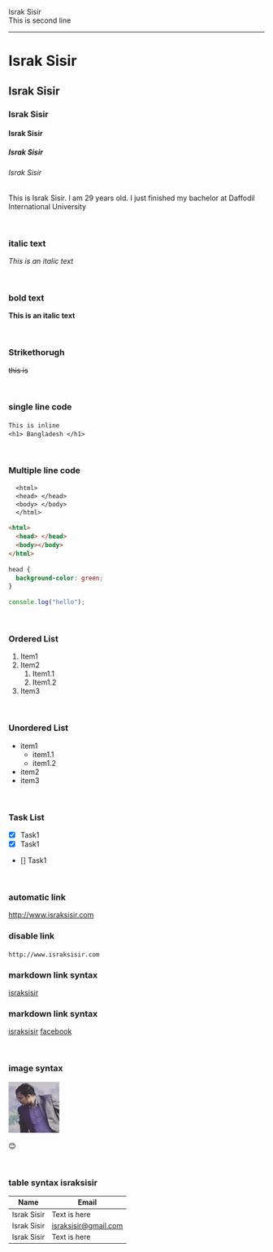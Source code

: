 <!--markdown tutorial-->

Israk Sisir<br/>
This is second line

---

# Israk Sisir

## Israk Sisir

### Israk Sisir

#### Israk Sisir

##### Israk Sisir

###### Israk Sisir

<p>This is Israk Sisir. I am 29 years old. I just finished my bachelor at Daffodil International University</p>

<br/>

### italic text

_This is an italic text_

<br/>

### bold text

**This is an italic text**

<br/>

### Strikethorugh

~~this is~~

<br/>

### single line code

`This is inline`  
`<h1> Bangladesh </h1>`

<br/>

### Multiple line code

```
  <html>
  <head> </head>
  <body> </body>
  </html>
```

```html
<html>
  <head> </head>
  <body></body>
</html>
```

```css
head {
  background-color: green;
}
```

```javascript
console.log("hello");
```

<br/>

### Ordered List

1. Item1
2. Item2
   1. Item1.1
   2. Item1.2
3. Item3

<br/>

### Unordered List

- item1
  - item1.1
  - item1.2
- item2
- item3

<br/>

### Task List

- [x] Task1
- [x] Task1
- [] Task1

<br/>

### automatic link

http://www.israksisir.com

### disable link

`http://www.israksisir.com`

### markdown link syntax

[israksisir](http://www.israksisir.com)

### markdown link syntax

[israksisir][websitelink]
[facebook][facebooklink]

<br/>

### image syntax

<!-- ![profile]("Me.JPG") -->
<img src="./images/Me.jpg" width=100; title="profile image"/>

😊

<br/>

### table syntax israksisir

| Name         | Email                  |
| ------------ | ---------------------- |
| Israk Sisir | Text is here           |
| Israk Sisir | israksisir@gmail.com |
| Israk Sisir | Text is here           |

<!-- all link is here -->

[websitelink]: http://www.israksisir.com
[facebooklink]: https://www.facebook.com/israksisir
